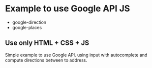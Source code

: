 # Example to use Google API JS

- google-direction
- google-places

## Use only HTML + CSS + JS

Simple example to use Google API. using input with autocomplete and compute directions between to address.
